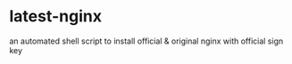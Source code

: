 # latest-nginx
an automated shell script to install official &amp; original nginx with official sign key
